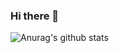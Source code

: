 ### Hi there 👋
![Anurag's github stats](https://github-readme-stats.vercel.app/api?username=KoalaBeans&show_icons=true&theme=onedark)

<!--
**KoalaBeans/KoalaBeans** is a ✨ _special_ ✨ repository because its `README.md` (this file) appears on your GitHub profile.

Here are some ideas to get you started:

🔭 I’m currently working on a Discord Theme...
- 🌱 I’m currently learning how to code...
- 👯 I’m looking to collaborate on ...
- 🤔 I’m looking for help with ...
- 💬 Ask me about ...
- 📫 How to reach me: ...
- 😄 Pronouns: ...
- ⚡ Fun fact: ...
-->
